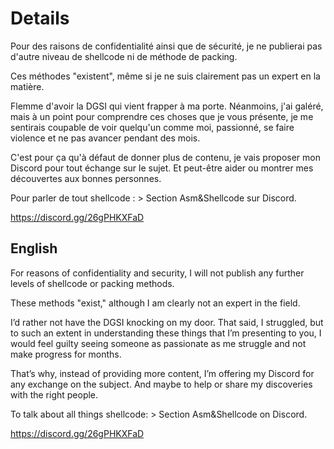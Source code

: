 # Details

Pour des raisons de confidentialité ainsi que de sécurité, je ne publierai pas d'autre niveau de shellcode ni de méthode de packing.

Ces méthodes "existent", même si je ne suis clairement pas un expert en la matière.

Flemme d'avoir la DGSI qui vient frapper à ma porte. Néanmoins, j'ai galéré, mais à un point pour comprendre ces choses que je vous présente, je me sentirais coupable de voir quelqu'un comme moi, passionné, se faire violence et ne pas avancer pendant des mois.

C'est pour ça qu'à défaut de donner plus de contenu, je vais proposer mon Discord pour tout échange sur le sujet. Et peut-être aider ou montrer mes découvertes aux bonnes personnes.

Pour parler de tout shellcode : > Section Asm&Shellcode sur Discord.

https://discord.gg/26gPHKXFaD


## English


For reasons of confidentiality and security, I will not publish any further levels of shellcode or packing methods.

These methods "exist," although I am clearly not an expert in the field.

I’d rather not have the DGSI knocking on my door. That said, I struggled, but to such an extent in understanding these things that I’m presenting to you, I would feel guilty seeing someone as passionate as me struggle and not make progress for months.

That’s why, instead of providing more content, I’m offering my Discord for any exchange on the subject. And maybe to help or share my discoveries with the right people.

To talk about all things shellcode: > Section Asm&Shellcode on Discord.


https://discord.gg/26gPHKXFaD